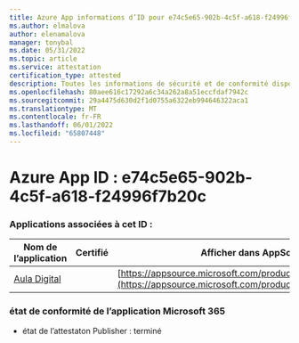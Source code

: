 ```yaml
---
title: Azure App informations d’ID pour e74c5e65-902b-4c5f-a618-f24996f7b20c
ms.author: elmalova
author: elenamalova
manager: tonybal
ms.date: 05/31/2022
ms.topic: article
ms.service: attestation
certification_type: attested
description: Toutes les informations de sécurité et de conformité disponibles pour e74c5e65-902b-4c5f-a618-f24996f7b20c.
ms.openlocfilehash: 80aee616c17292a6c34a262a8a51eccfdaf7942c
ms.sourcegitcommit: 29a4475d630d2f1d0755a6322eb994646322aca1
ms.translationtype: MT
ms.contentlocale: fr-FR
ms.lasthandoff: 06/01/2022
ms.locfileid: "65807448"
---
```

# <a name="azure-app-id-e74c5e65-902b-4c5f-a618-f24996f7b20c"></a>Azure App ID : e74c5e65-902b-4c5f-a618-f24996f7b20c


### <a name="apps-associated-with-this-id"></a>Applications associées à cet ID :
| **Nom de l’application** | **Certifié** | **Afficher dans AppSource** |
|--------------|---------------|-----------------------|
| [Aula Digital](../forward/WA200003108.md) |  | [https://appsource.microsoft.com/product/office/WA200003108](https://appsource.microsoft.com/product/office/WA200003108) |

### <a name="microsoft-365-app-compliance-status"></a>état de conformité de l’application Microsoft 365
- état de l’attestaton Publisher : terminé

